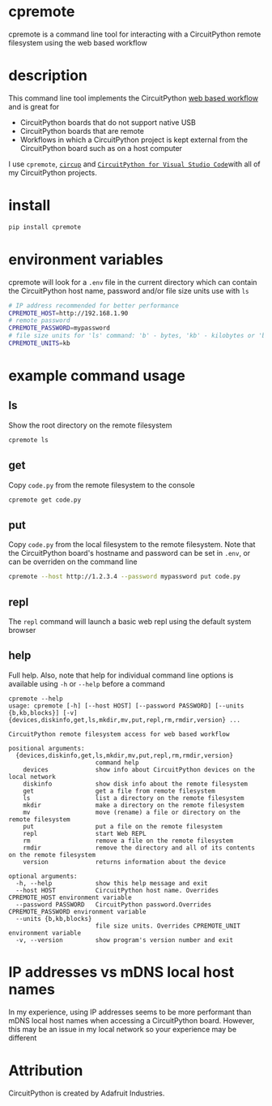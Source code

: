 # cpremote
cpremote is a command line tool for interacting with a CircuitPython remote filesystem using the web based workflow

# description
This command line tool implements the CircuitPython [web based workflow](https://docs.circuitpython.org/en/latest/docs/workflows.html#web) and is great for
* CircuitPython boards that do not support native USB
* CircuitPython boards that are remote
* Workflows in which a CircuitPython project is kept external from the CircuitPython board such as on a host computer

I use `cpremote`, [`circup`](https://github.com/adafruit/circup) and [`CircuitPython for Visual Studio Code`](https://marketplace.visualstudio.com/items?itemName=joedevivo.vscode-circuitpython)with all of my CircuitPython projects.

# install
```sh
pip install cpremote
```

# environment variables
cpremote will look for a `.env` file in the current directory which can contain the CircuitPython host name, password and/or file size units use with `ls`
```sh
# IP address recommended for better performance
CPREMOTE_HOST=http://192.168.1.90
# remote password
CPREMOTE_PASSWORD=mypassword
# file size units for 'ls' command: 'b' - bytes, 'kb' - kilobytes or 'blocks'
CPREMOTE_UNITS=kb
```

# example command usage

## ls
Show the root directory on the remote filesystem
```sh
cpremote ls
```

## get
Copy `code.py` from the remote filesystem to the console
```sh
cpremote get code.py
```

## put
Copy `code.py` from the local filesystem to the remote filesystem. Note that the CircuitPython board's hostname and password can be set in `.env`, or can be overriden on the command line
```sh
cpremote --host http://1.2.3.4 --password mypassword put code.py
```

## repl
The `repl` command will launch a basic web repl using the default system browser

## help
Full help. Also, note that help for individual command line options is available using `-h` or `--help` before a command
```
cpremote --help
usage: cpremote [-h] [--host HOST] [--password PASSWORD] [--units {b,kb,blocks}] [-v] {devices,diskinfo,get,ls,mkdir,mv,put,repl,rm,rmdir,version} ...

CircuitPython remote filesystem access for web based workflow

positional arguments:
  {devices,diskinfo,get,ls,mkdir,mv,put,repl,rm,rmdir,version}
                        command help
    devices             show info about CircuitPython devices on the local network
    diskinfo            show disk info about the remote filesystem
    get                 get a file from remote filesystem
    ls                  list a directory on the remote filesystem
    mkdir               make a directory on the remote filesystem
    mv                  move (rename) a file or directory on the remote filesystem
    put                 put a file on the remote filesystem
    repl                start Web REPL
    rm                  remove a file on the remote filesystem
    rmdir               remove the directory and all of its contents on the remote filesystem
    version             returns information about the device

optional arguments:
  -h, --help            show this help message and exit
  --host HOST           CircuitPython host name. Overrides CPREMOTE_HOST environment variable
  --password PASSWORD   CircuitPython password.Overrides CPREMOTE_PASSWORD environment variable
  --units {b,kb,blocks}
                        file size units. Overrides CPREMOTE_UNIT environment variable
  -v, --version         show program's version number and exit
```

# IP addresses vs mDNS local host names
In my experience, using IP addresses seems to be more performant than mDNS local host names when accessing a CircuitPython board. However, this may be an issue in my local network so your experience may be different

# Attribution
CircuitPython is created by Adafruit Industries.
